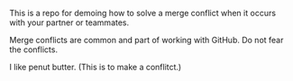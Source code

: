 This is a repo for demoing how to solve a merge conflict when it occurs with your partner or teammates.

Merge conflicts are common and part of working with GitHub. Do not fear the conflicts.

I like penut butter. (This is to make a conflitct.)
